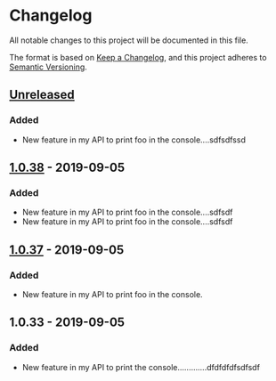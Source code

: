 # Changelog
All notable changes to this project will be documented in this file.

The format is based on [Keep a Changelog](https://keepachangelog.com/en/1.0.0/),
and this project adheres to [Semantic Versioning](https://semver.org/spec/v2.0.0.html).

## [Unreleased]
### Added
- New feature in my API to print foo in the console....sdfsdfssd

## [1.0.38] - 2019-09-05
### Added
- New feature in my API to print foo in the console....sdfsdf
- New feature in my API to print foo in the console....sdfsdf

## [1.0.37] - 2019-09-05
### Added
- New feature in my API to print foo in the console.

## 1.0.33 - 2019-09-05
### Added
- New feature in my API to print the console.............dfdfdfdfsdfsdf

[Unreleased]: https://github.com/serdartkm/authjs/compare/v1.0.38...master
[1.0.38]: https://github.com/serdartkm/authjs/compare/v1.0.37...v1.0.38
[1.0.37]: https://github.com/serdartkm/authjs/compare/v1.0.33...v1.0.37

